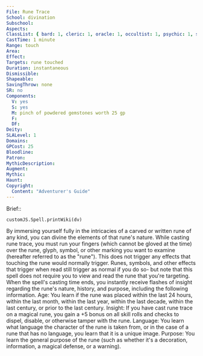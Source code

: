 ```yaml
---
File: Rune Trace
School: divination
Subschool: 
Aspects: 
ClassList: { bard: 1, cleric: 1, oracle: 1, occultist: 1, psychic: 1, sorcerer: 1, wizard: 1 }
CastTime: 1 minute
Range: touch
Area: 
Effect: 
Targets: rune touched
Duration: instantaneous
Dismissible: 
Shapeable: 
SavingThrow: none
SR: no
Components:
  V: yes
  S: yes
  M: pinch of powdered gemstones worth 25 gp
  F: 
  DF: 
Deity: 
SLALevel: 1
Domains: 
GPCost: 25
Bloodline: 
Patron: 
MythicDescription: 
Augment: 
Mythic: 
Haunt: 
Copyright:
  Content: "Adventurer's Guide"
---
```

Brief:: 

```dataviewjs
customJS.Spell.printWiki(dv)
```

By immersing yourself fully in the intricacies of a carved or written rune of any kind, you can divine the elements of that rune's nature. While casting rune trace, you must run your fingers (which cannot be gloved at the time) over the rune, glyph, symbol, or other marking you want to examine (hereafter referred to as the "rune"). This does not trigger any effects that touching the rune would normally trigger. Runes, symbols, and other effects that trigger when read still trigger as normal if you do so- but note that this spell does not require you to view and read the rune that you're targeting. When the spell's casting time ends, you instantly receive flashes of insight regarding the rune's nature, history, and purpose, including the following information. Age: You learn if the rune was placed within the last 24 hours, within the last month, within the last year, within the last decade, within the last century, or prior to the last century.  Insight: If you have cast rune trace on a magical rune, you gain a +5 bonus on all skill rolls and checks to dispel, disable, or otherwise tamper with the rune.  Language: You learn what language the character of the rune is taken from, or in the case of a rune that has no language, you learn that it is a unique image.  Purpose: You learn the general purpose of the rune (such as whether it's a decoration, information, a magical defense, or a warning).
